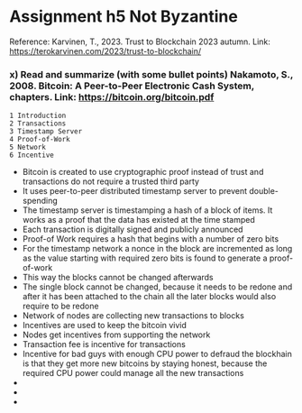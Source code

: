 # Assignment h5 Not Byzantine

Reference: Karvinen, T., 2023. Trust to Blockchain 2023 autumn. Link: https://terokarvinen.com/2023/trust-to-blockchain/

### x) Read and summarize (with some bullet points) Nakamoto, S., 2008. Bitcoin: A Peer-to-Peer Electronic Cash System, chapters. Link: https://bitcoin.org/bitcoin.pdf
    1 Introduction
    2 Transactions
    3 Timestamp Server
    4 Proof-of-Work
    5 Network
    6 Incentive
- Bitcoin is created to use cryptographic proof instead of trust and transactions do not require a trusted third party
- It uses peer-to-peer distributed timestamp server to prevent double-spending
- The timestamp server is timestamping a hash of a block of items. It works as a proof that the data has existed at the time stamped
- Each transaction is digitally signed and publicly announced
- Proof-of Work requires a hash that begins with a number of zero bits
- For the timestamp network a nonce in the block are incremented as long as the value starting with required zero bits is found to generate a proof-of-work
- This way the blocks cannot be changed afterwards
- The single block cannot be changed, because it needs to be redone and after it has been attached to the chain all the later blocks would also require to be redone
- Network of nodes are collecting new transactions to blocks
- Incentives are used to keep the bitcoin vivid
- Nodes get incentives from supporting the network
- Transaction fee is incentive for transactions
- Incentive for bad guys with enough CPU power to defraud the blockhain is that they get more new bitcoins by staying honest, because the required CPU power could manage all the new transactions  
- 
- 
- 

